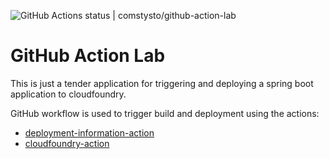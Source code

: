 ![GitHub Actions status | comstysto/github-action-lab](https://github.com/comsysto/github-action-lab/workflows/Cloud%20Foundry%20CI%20Lab/badge.svg)

# GitHub Action Lab

This is just a tender application for triggering and deploying a spring boot application to cloudfoundry.

GitHub workflow is used to trigger build and deployment using the actions:

* [deployment-information-action](https://github.com/comsysto/deployment-information-action)
* [cloudfoundry-action](https://github.com/comsysto/cloudfoundry-action)


